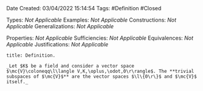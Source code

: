 <br />
<br />

Date Created: 03/04/2022 15:14:54
Tags: #Definition #Closed

Types: _Not Applicable_
Examples: _Not Applicable_
Constructions: _Not Applicable_
Generalizations: _Not Applicable_

Properties: _Not Applicable_
Sufficiencies: _Not Applicable_
Equivalences: _Not Applicable_
Justifications: _Not Applicable_

``` ad-Definition
title: Definition.

_Let $K$ be a field and consider a vector space $\mc{V}\coloneqq\l\langle V,K,\oplus,\odot,0\r\rangle$. The **trivial subspaces of $\mc{V}$** are the vector spaces $\l\{0\r\}$ and $\mc{V}$ itself._

```

